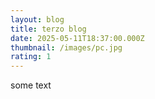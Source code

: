 ```yaml
---
layout: blog
title: terzo blog
date: 2025-05-11T18:37:00.000Z
thumbnail: /images/pc.jpg
rating: 1
---
```

some text
